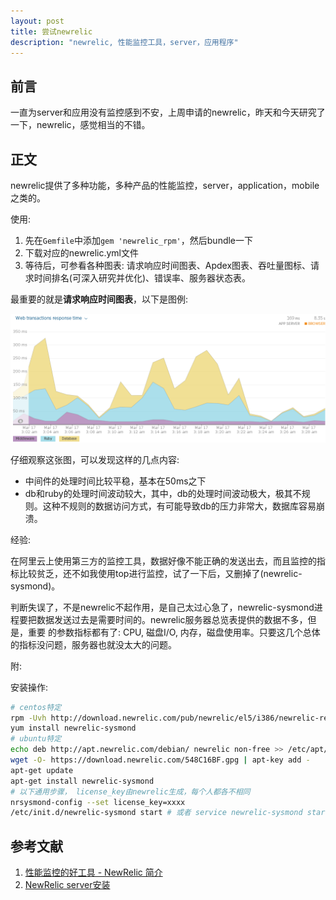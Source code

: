 ```yaml
---
layout: post
title: 尝试newrelic
description: "newrelic, 性能监控工具，server，应用程序"
---
```


## 前言

一直为server和应用没有监控感到不安，上周申请的newrelic，昨天和今天研究了一下，newrelic，感觉相当的不错。

## 正文

newrelic提供了多种功能，多种产品的性能监控，server，application，mobile之类的。

使用: 

1. 先在`Gemfile`中添加`gem 'newrelic_rpm'`，然后bundle一下
2. 下载对应的newrelic.yml文件
3. 等待后，可参看各种图表: 请求响应时间图表、Apdex图表、吞吐量图标、请求时间排名(可深入研究并优化)、错误率、服务器状态表。

最重要的就是**请求响应时间图表**，以下是图例: 

<div class="pic">
  <img src="/assets/images/webrt.png" alt="请求响应时间图表"/>
</div>

仔细观察这张图，可以发现这样的几点内容: 

* 中间件的处理时间比较平稳，基本在50ms之下
* db和ruby的处理时间波动较大，其中，db的处理时间波动极大，极其不规则。这种不规则的数据访问方式，有可能导致db的压力非常大，数据库容易崩溃。


经验: 

在阿里云上使用第三方的监控工具，数据好像不能正确的发送出去，而且监控的指标比较贫乏，还不如我使用top进行监控，试了一下后，又删掉了(newrelic-sysmond)。

判断失误了，不是newrelic不起作用，是自己太过心急了，newrelic-sysmond进程要把数据发送过去是需要时间的。newrelic服务器总览表提供的数据不多，但是，重要
的参数指标都有了: CPU, 磁盘I/O, 内存，磁盘使用率。只要这几个总体的指标没问题，服务器也就没太大的问题。

附: 

安装操作: 

```sh
# centos特定
rpm -Uvh http://download.newrelic.com/pub/newrelic/el5/i386/newrelic-repo-5-3.noarch.rpm
yum install newrelic-sysmond
# ubuntu特定
echo deb http://apt.newrelic.com/debian/ newrelic non-free >> /etc/apt/sources.list.d/newrelic.list
wget -O- https://download.newrelic.com/548C16BF.gpg | apt-key add -
apt-get update
apt-get install newrelic-sysmond
# 以下通用步骤， license_key由newrelic生成，每个人都各不相同
nrsysmond-config --set license_key=xxxx
/etc/init.d/newrelic-sysmond start # 或者 service newrelic-sysmond start
```

## 参考文献

1. [性能监控的好工具 - NewRelic 简介](https://ruby-china.org/topics/22379)
2. [NewRelic server安装](https://rpm.newrelic.com/accounts/925835/servers/get_started)
